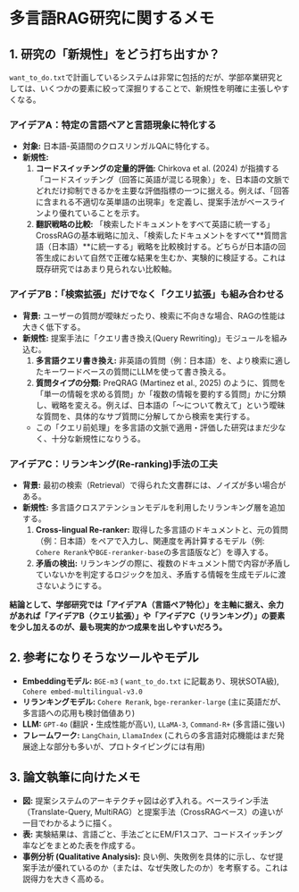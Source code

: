 # 多言語RAG研究に関するメモ

## 1. 研究の「新規性」をどう打ち出すか？

`want_to_do.txt`で計画しているシステムは非常に包括的だが、学部卒業研究としては、いくつかの要素に絞って深掘りすることで、新規性を明確に主張しやすくなる。

### アイデアA：特定の言語ペアと言語現象に特化する

-   **対象:** 日本語-英語間のクロスリンガルQAに特化する。
-   **新規性:**
    1.  **コードスイッチングの定量的評価:** Chirkova et al. (2024) が指摘する「コードスイッチング（回答に英語が混じる現象）」を、日本語の文脈でどれだけ抑制できるかを主要な評価指標の一つに据える。例えば、「回答に含まれる不適切な英単語の出現率」を定義し、提案手法がベースラインより優れていることを示す。
    2.  **翻訳戦略の比較:** 「検索したドキュメントをすべて英語に統一する」CrossRAGの基本戦略に加え、「検索したドキュメントをすべて**質問言語（日本語）**に統一する」戦略を比較検討する。どちらが日本語の回答生成において自然で正確な結果を生むか、実験的に検証する。これは既存研究ではあまり見られない比較軸。

### アイデアB：「検索拡張」だけでなく「クエリ拡張」も組み合わせる

-   **背景:** ユーザーの質問が曖昧だったり、検索に不向きな場合、RAGの性能は大きく低下する。
-   **新規性:** 提案手法に「クエリ書き換え(Query Rewriting)」モジュールを組み込む。
    1.  **多言語クエリ書き換え:** 非英語の質問（例：日本語）を、より検索に適したキーワードベースの質問にLLMを使って書き換える。
    2.  **質問タイプの分類:** PreQRAG (Martinez et al., 2025) のように、質問を「単一の情報を求める質問」か「複数の情報を要約する質問」かに分類し、戦略を変える。例えば、日本語の「〜について教えて」という曖昧な質問を、具体的なサブ質問に分解してから検索を実行する。
    - この「クエリ前処理」を多言語の文脈で適用・評価した研究はまだ少なく、十分な新規性になりうる。

### アイデアC：リランキング(Re-ranking)手法の工夫

-   **背景:** 最初の検索（Retrieval）で得られた文書群には、ノイズが多い場合がある。
-   **新規性:** 多言語クロスアテンションモデルを利用したリランキング層を追加する。
    1.  **Cross-lingual Re-ranker:** 取得した多言語のドキュメントと、元の質問（例：日本語）をペアで入力し、関連度を再計算するモデル（例: `Cohere Rerank`や`BGE-reranker-base`の多言語版など）を導入する。
    2.  **矛盾の検出:** リランキングの際に、複数のドキュメント間で内容が矛盾していないかを判定するロジックを加え、矛盾する情報を生成モデルに渡さないようにする。

**結論として、学部研究では「アイデアA（言語ペア特化）」を主軸に据え、余力があれば「アイデアB（クエリ拡張）」や「アイデアC（リランキング）」の要素を少し加えるのが、最も現実的かつ成果を出しやすいだろう。**

## 2. 参考になりそうなツールやモデル

-   **Embeddingモデル:** `BGE-m3` ( `want_to_do.txt` に記載あり、現状SOTA級), `Cohere embed-multilingual-v3.0`
-   **リランキングモデル:** `Cohere Rerank`, `bge-reranker-large` (主に英語だが、多言語への応用も検討価値あり)
-   **LLM:** `GPT-4o` (翻訳・生成性能が高い), `LLaMA-3`, `Command-R+` (多言語に強い)
-   **フレームワーク:** `LangChain`, `LlamaIndex` (これらの多言語対応機能はまだ発展途上な部分も多いが、プロトタイピングには有用)

## 3. 論文執筆に向けたメモ

-   **図:** 提案システムのアーキテクチャ図は必ず入れる。ベースライン手法（Translate-Query, MultiRAG）と提案手法（CrossRAGベース）の違いが一目でわかるように描く。
-   **表:** 実験結果は、言語ごと、手法ごとにEM/F1スコア、コードスイッチング率などをまとめた表を作成する。
-   **事例分析 (Qualitative Analysis):** 良い例、失敗例を具体的に示し、なぜ提案手法が優れているのか（または、なぜ失敗したのか）を考察する。これは説得力を大きく高める。
